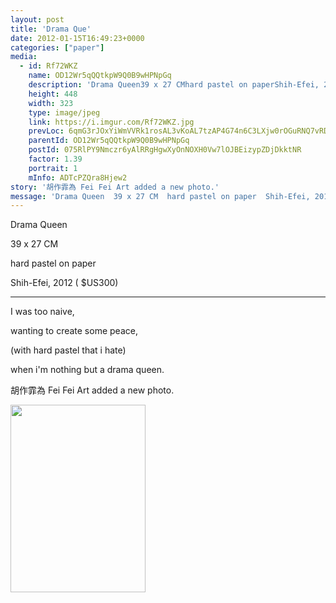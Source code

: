 ```yaml
---
layout: post
title: 'Drama Que' 
date: 2012-01-15T16:49:23+0000 
categories: ["paper"] 
media:
  - id: Rf72WKZ
    name: OD12Wr5qQQtkpW9Q0B9wHPNpGq
    description: 'Drama Queen39 x 27 CMhard pastel on paperShih-Efei, 2012        $US300--------------------------------I was too naive,wanting to create some peace,with hard pastel that i hatewhen i'm nothing but a drama queen.'   
    height: 448
    width: 323
    type: image/jpeg
    link: https://i.imgur.com/Rf72WKZ.jpg
    prevLoc: 6qmG3rJOxYiWmVVRk1rosAL3vKoAL7tzAP4G74n6C3LXjw0rOGuRNQ7vRDR4tOx892nP35fW96kx6wV7Ul2jv9401lsPQpgMLMqlSv1qzWDok0TRqk0NDgJrCpA04ky0yptQAwgpmpRzHkWA8mPYW5fBYvjZE57gf1WEPKyYAGi5Eq6NmJVGTvz02zGr2KtorJjPB5r8UjqyryOmrMHBGgkKKmylhqKvr2O
    parentId: OD12Wr5qQQtkpW9Q0B9wHPNpGq
    postId: 075RlPY9Nmczr6yAlRRgHgwXyOnNOXH0Vw7lOJBEizypZDjDkktNR
    factor: 1.39
    portrait: 1
    mInfo: ADTcPZQra8Hjew2
story: '胡作霏為 Fei Fei Art added a new photo.'  
message: 'Drama Queen  39 x 27 CM  hard pastel on paper  Shih-Efei, 2012        $US300    --------------------------------  I was too naive,  wanting to create some peace,  with hard pastel that i hate  when i'm nothing but a drama queen.'  
---
```


Drama Queen  
39 x 27 CM  
hard pastel on paper  
Shih-Efei, 2012       ( $US300)  
  
--------------------------------  
I was too naive,  
wanting to create some peace,  
(with hard pastel that i hate)  
when i'm nothing but a drama queen.
 
 
[//]: #story:
胡作霏為 Fei Fei Art added a new photo.


[//]: #media:  
<a href="https://i.imgur.com/Rf72WKZ.jpg"><img src="https://i.imgur.com/Rf72WKZ.jpg" height="300" width="216" /></a> 
 
